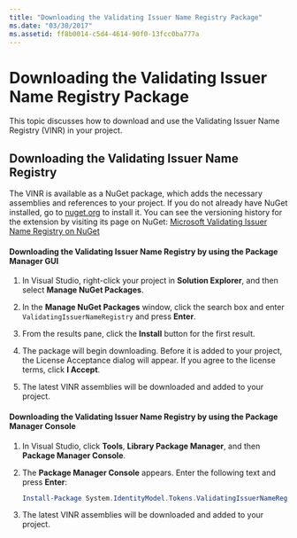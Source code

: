 ```yaml
---
title: "Downloading the Validating Issuer Name Registry Package"
ms.date: "03/30/2017"
ms.assetid: ff8b0014-c5d4-4614-90f0-13fcc0ba777a
---
```

# Downloading the Validating Issuer Name Registry Package
This topic discusses how to download and use the Validating Issuer Name Registry (VINR) in your project.  
  
## Downloading the Validating Issuer Name Registry  
 The VINR is available as a NuGet package, which adds the necessary assemblies and references to your project. If you do not already have NuGet installed, go to [nuget.org](http://nuget.org) to install it. You can see the versioning history for the extension by visiting its page on NuGet: [Microsoft Validating Issuer Name Registry on NuGet](https://nuget.org/packages/System.IdentityModel.Tokens.ValidatingIssuerNameRegistry/)  
  
#### Downloading the Validating Issuer Name Registry by using the Package Manager GUI  
  
1. In Visual Studio, right-click your project in **Solution Explorer**, and then select **Manage NuGet Packages**.  
  
2. In the **Manage NuGet Packages** window, click the search box and enter `ValidatingIssuerNameRegistry` and press **Enter**.  
  
3. From the results pane, click the **Install** button for the first result.  
  
4. The package will begin downloading. Before it is added to your project, the License Acceptance dialog will appear. If you agree to the license terms, click **I Accept**.  
  
5. The latest VINR assemblies will be downloaded and added to your project.  
  
#### Downloading the Validating Issuer Name Registry by using the Package Manager Console  
  
1. In Visual Studio, click **Tools**, **Library Package Manager**, and then **Package Manager Console**.  
  
2. The **Package Manager Console** appears. Enter the following text and press **Enter**:  
  
   ```powershell  
   Install-Package System.IdentityModel.Tokens.ValidatingIssuerNameRegistry  
   ```  
  
3. The latest VINR assemblies will be downloaded and added to your project.
